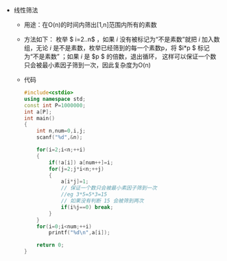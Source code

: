 * 线性筛法 

  * 用途：在O(n)的时间内筛出[1,n]范围内所有的素数 

  * 方法如下： 枚举 $ i=2..n$ ，如果 $i$ 没有被标记为“不是素数”就把 $i$ 加入数组，无论 $i$ 是不是素数，枚举已经筛到的每一个素数p，将 $i*p $ 标记为“不是素数” ；如果 $i$ 是 $p $ 的倍数，退出循环， 这样可以保证一个数只会被最小素因子筛到一次，因此复杂度为O(n)

  * 代码

    ```c++
    #include<cstdio> 
    using namespace std;
    const int P=1000000;
    int a[P];
    int main()
    {
        int n,num=0,i,j;
        scanf("%d",&n);
    
        for(i=2;i<n;++i)
        {
            if(!a[i]) a[num++]=i;
            for(j=2;j*i<n;++j)
            {
                a[i*j]=1;
                // 保证一个数只会被最小素因子筛到一次
                //eg 3*5=5*3=15
                // 如果没有判断 15 会被筛到两次
                if(i%j==0) break;
            }
        }
        for(i=0;i<num;++i)
            printf("%d\n",a[i]);
    
    	return 0;
    }
    ```

    
